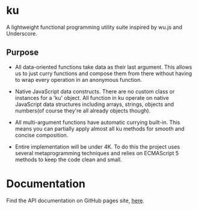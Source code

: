ku
==

A lightweight functional programming utility suite inspired by wu.js and
Underscore.

## Purpose

- All data-oriented functions take data as their last argument. This allows us
  to just curry functions and compose them from there without having to wrap
  every operation in an anonymous function.

- Native JavaScript data constructs. There are no custom class or instances
  for a 'ku' object. All function in ku operate on native JavaScript data
  structures including arrays, strings, objects and numbers(of course they're
  all already objects though).

- All multi-argument functions have automatic currying built-in. This means you
  can partially apply almost all ku methods for smooth and concise composition.

- Entire implementation will be under 4K. To do this the project uses several
  metaprogramming techniques and relies on ECMAScript 5 methods to keep the
  code clean and small.

# Documentation

Find the API documentation on GitHub pages site, [here](https://l8d.github.io/ku).
